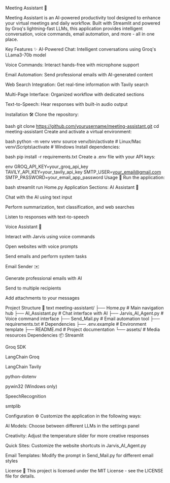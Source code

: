 Meeting Assistant 🤖

Meeting Assistant is an AI-powered productivity tool designed to enhance your virtual meetings and daily workflow. Built with Streamlit and powered by Groq's lightning-fast LLMs, this application provides intelligent conversation, voice commands, email automation, and more - all in one place.

Key Features ✨
AI-Powered Chat: Intelligent conversations using Groq's LLama3-70b model

Voice Commands: Interact hands-free with microphone support

Email Automation: Send professional emails with AI-generated content

Web Search Integration: Get real-time information with Tavily search

Multi-Page Interface: Organized workflow with dedicated sections

Text-to-Speech: Hear responses with built-in audio output

Installation 🛠️
Clone the repository:

bash
git clone https://github.com/yourusername/meeting-assistant.git
cd meeting-assistant
Create and activate a virtual environment:

bash
python -m venv venv
source venv/bin/activate  # Linux/Mac
venv\Scripts\activate    # Windows
Install dependencies:

bash
pip install -r requirements.txt
Create a .env file with your API keys:

env
GROQ_API_KEY=your_groq_api_key
TAVILY_API_KEY=your_tavily_api_key
SMTP_USER=your_email@gmail.com
SMTP_PASSWORD=your_email_app_password
Usage 🚀
Run the application:

bash
streamlit run Home.py
Application Sections:
AI Assistant 💬

Chat with the AI using text input

Perform summarization, text classification, and web searches

Listen to responses with text-to-speech

Voice Assistant 🎤

Interact with Jarvis using voice commands

Open websites with voice prompts

Send emails and perform system tasks

Email Sender ✉️

Generate professional emails with AI

Send to multiple recipients

Add attachments to your messages

Project Structure 📁
text
meeting-assistant/
├── Home.py                 # Main navigation hub
├── AI_Assistant.py         # Chat interface with AI
├── Jarvis_AI_Agent.py      # Voice command interface
├── Send_Mail.py            # Email automation tool
├── requirements.txt        # Dependencies
├── .env.example            # Environment template
├── README.md               # Project documentation
└── assets/                 # Media resources
Dependencies 📦
Streamlit

Groq SDK

LangChain Groq

LangChain Tavily

python-dotenv

pywin32 (Windows only)

SpeechRecognition

smtplib

Configuration ⚙️
Customize the application in the following ways:

AI Models: Choose between different LLMs in the settings panel

Creativity: Adjust the temperature slider for more creative responses

Quick Sites: Customize the website shortcuts in Jarvis_AI_Agent.py

Email Templates: Modify the prompt in Send_Mail.py for different email styles

License 📄
This project is licensed under the MIT License - see the LICENSE file for details.
